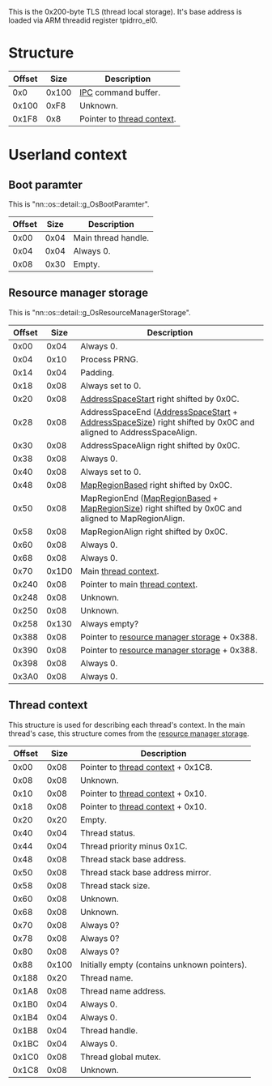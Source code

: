 This is the 0x200-byte TLS (thread local storage). It's base address is
loaded via ARM threadid register
tpidrro\_el0.

# Structure

| Offset | Size  | Description                                                                                           |
| ------ | ----- | ----------------------------------------------------------------------------------------------------- |
| 0x0    | 0x100 | [IPC](IPC%20Marshalling.md "wikilink") command buffer.                                                |
| 0x100  | 0xF8  | Unknown.                                                                                              |
| 0x1F8  | 0x8   | Pointer to [thread context](Thread%20Local%20Storage#Thread%20context.md##Thread_context "wikilink"). |

# Userland context

## Boot paramter

This is "nn::os::detail::g\_OsBootParamter".

| Offset | Size | Description         |
| ------ | ---- | ------------------- |
| 0x00   | 0x04 | Main thread handle. |
| 0x04   | 0x04 | Always 0.           |
| 0x08   | 0x30 | Empty.              |

## Resource manager storage

This is
"nn::os::detail::g\_OsResourceManagerStorage".

| Offset | Size  | Description                                                                                                                                                                                            |
| ------ | ----- | ------------------------------------------------------------------------------------------------------------------------------------------------------------------------------------------------------ |
| 0x00   | 0x04  | Always 0.                                                                                                                                                                                              |
| 0x04   | 0x10  | Process PRNG.                                                                                                                                                                                          |
| 0x14   | 0x04  | Padding.                                                                                                                                                                                               |
| 0x18   | 0x08  | Always set to 0.                                                                                                                                                                                       |
| 0x20   | 0x08  | [AddressSpaceStart](SVC#svcGetInfo.md##svcGetInfo "wikilink") right shifted by 0x0C.                                                                                                                   |
| 0x28   | 0x08  | AddressSpaceEnd ([AddressSpaceStart](SVC#svcGetInfo.md##svcGetInfo "wikilink") + [AddressSpaceSize](SVC#svcGetInfo.md##svcGetInfo "wikilink")) right shifted by 0x0C and aligned to AddressSpaceAlign. |
| 0x30   | 0x08  | AddressSpaceAlign right shifted by 0x0C.                                                                                                                                                               |
| 0x38   | 0x08  | Always 0.                                                                                                                                                                                              |
| 0x40   | 0x08  | Always set to 0.                                                                                                                                                                                       |
| 0x48   | 0x08  | [MapRegionBased](SVC#svcGetInfo.md##svcGetInfo "wikilink") right shifted by 0x0C.                                                                                                                      |
| 0x50   | 0x08  | MapRegionEnd ([MapRegionBased](SVC#svcGetInfo.md##svcGetInfo "wikilink") + [MapRegionSize](SVC#svcGetInfo.md##svcGetInfo "wikilink")) right shifted by 0x0C and aligned to MapRegionAlign.             |
| 0x58   | 0x08  | MapRegionAlign right shifted by 0x0C.                                                                                                                                                                  |
| 0x60   | 0x08  | Always 0.                                                                                                                                                                                              |
| 0x68   | 0x08  | Always 0.                                                                                                                                                                                              |
| 0x70   | 0x1D0 | Main [thread context](Thread%20Local%20Storage#Thread%20context.md##Thread_context "wikilink").                                                                                                        |
| 0x240  | 0x08  | Pointer to main [thread context](Thread%20Local%20Storage#Thread%20context.md##Thread_context "wikilink").                                                                                             |
| 0x248  | 0x08  | Unknown.                                                                                                                                                                                               |
| 0x250  | 0x08  | Unknown.                                                                                                                                                                                               |
| 0x258  | 0x130 | Always empty?                                                                                                                                                                                          |
| 0x388  | 0x08  | Pointer to [resource manager storage](Thread%20Local%20Storage#Resource%20manager%20storage.md##Resource_manager_storage "wikilink") + 0x388.                                                          |
| 0x390  | 0x08  | Pointer to [resource manager storage](Thread%20Local%20Storage#Resource%20manager%20storage.md##Resource_manager_storage "wikilink") + 0x388.                                                          |
| 0x398  | 0x08  | Always 0.                                                                                                                                                                                              |
| 0x3A0  | 0x08  | Always 0.                                                                                                                                                                                              |

## Thread context

This structure is used for describing each thread's context. In the main
thread's case, this structure comes from the [resource manager
storage](Thread%20Local%20Storage#Resource%20manager%20storage.md##Resource_manager_storage "wikilink").

| Offset | Size  | Description                                                                                                   |
| ------ | ----- | ------------------------------------------------------------------------------------------------------------- |
| 0x00   | 0x08  | Pointer to [thread context](Thread%20Local%20Storage#Thread%20context.md##Thread_context "wikilink") + 0x1C8. |
| 0x08   | 0x08  | Unknown.                                                                                                      |
| 0x10   | 0x08  | Pointer to [thread context](Thread%20Local%20Storage#Thread%20context.md##Thread_context "wikilink") + 0x10.  |
| 0x18   | 0x08  | Pointer to [thread context](Thread%20Local%20Storage#Thread%20context.md##Thread_context "wikilink") + 0x10.  |
| 0x20   | 0x20  | Empty.                                                                                                        |
| 0x40   | 0x04  | Thread status.                                                                                                |
| 0x44   | 0x04  | Thread priority minus 0x1C.                                                                                   |
| 0x48   | 0x08  | Thread stack base address.                                                                                    |
| 0x50   | 0x08  | Thread stack base address mirror.                                                                             |
| 0x58   | 0x08  | Thread stack size.                                                                                            |
| 0x60   | 0x08  | Unknown.                                                                                                      |
| 0x68   | 0x08  | Unknown.                                                                                                      |
| 0x70   | 0x08  | Always 0?                                                                                                     |
| 0x78   | 0x08  | Always 0?                                                                                                     |
| 0x80   | 0x08  | Always 0?                                                                                                     |
| 0x88   | 0x100 | Initially empty (contains unknown pointers).                                                                  |
| 0x188  | 0x20  | Thread name.                                                                                                  |
| 0x1A8  | 0x08  | Thread name address.                                                                                          |
| 0x1B0  | 0x04  | Always 0.                                                                                                     |
| 0x1B4  | 0x04  | Always 0.                                                                                                     |
| 0x1B8  | 0x04  | Thread handle.                                                                                                |
| 0x1BC  | 0x04  | Always 0.                                                                                                     |
| 0x1C0  | 0x08  | Thread global mutex.                                                                                          |
| 0x1C8  | 0x08  | Unknown.                                                                                                      |
